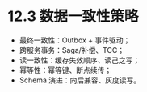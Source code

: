 # 12.3 数据一致性策略

- 最终一致性：Outbox + 事件驱动；
- 跨服务事务：Saga/补偿、TCC；
- 读一致性：缓存失效顺序、读己之写；
- 幂等性：幂等键、断点续传；
- Schema 演进：向后兼容、灰度读写。

